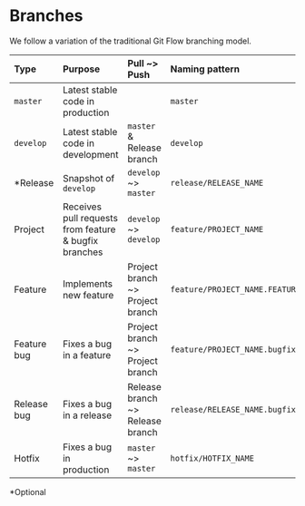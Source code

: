 # Branches

We follow a variation of the traditional Git Flow branching model.

Type | Purpose | Pull ~> Push | Naming pattern | Example
:----|:--------|:-------------|:---------------|:-------
`master` | Latest stable code in production |  | `master`
`develop` | Latest stable code in development | `master` & Release branch | `develop`
*Release | Snapshot of `develop` | `develop` ~> `master` | `release/RELEASE_NAME` | `release/v3.3.0`
Project | Receives pull requests from feature & bugfix branches | `develop` ~> `develop` | `feature/PROJECT_NAME` | `feature/custom-workout`
Feature | Implements new feature | Project branch ~> Project branch | `feature/PROJECT_NAME.FEATURE_NAME` | `feature/custom-workout.search-filters`
Feature bug | Fixes a bug in a feature | Project branch ~> Project branch | `feature/PROJECT_NAME.bugfix.BUGFIX_NAME` | `feature/custom-workout.bugfix.workout-saving`
Release bug | Fixes a bug in a release | Release branch ~> Release branch | `release/RELEASE_NAME.bugfix.BUGFIX_NAME` | `release/v3.3.0.bugfix.workout-saving`
Hotfix | Fixes a bug in production | `master` ~> `master` | `hotfix/HOTFIX_NAME` | `hotfix/workout-saves-endlessly`

*Optional